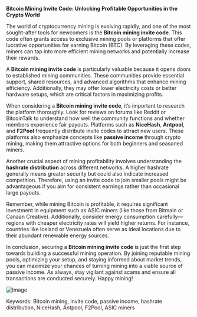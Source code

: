**Bitcoin Mining Invite Code: Unlocking Profitable Opportunities in the Crypto World**

The world of cryptocurrency mining is evolving rapidly, and one of the most sought-after tools for newcomers is the **Bitcoin mining invite code**. This code often grants access to exclusive mining pools or platforms that offer lucrative opportunities for earning Bitcoin (BTC). By leveraging these codes, miners can tap into more efficient mining networks and potentially increase their rewards.

A **Bitcoin mining invite code** is particularly valuable because it opens doors to established mining communities. These communities provide essential support, shared resources, and advanced algorithms that enhance mining efficiency. Additionally, they may offer lower electricity costs or better hardware setups, which are critical factors in maximizing profits.

When considering a **Bitcoin mining invite code**, it’s important to research the platform thoroughly. Look for reviews on forums like Reddit or BitcoinTalk to understand how well the community functions and whether members experience fair payouts. Platforms such as **NiceHash**, **Antpool**, and **F2Pool** frequently distribute invite codes to attract new users. These platforms also emphasize concepts like **passive income** through crypto mining, making them attractive options for both beginners and seasoned miners.

Another crucial aspect of mining profitability involves understanding the **hashrate distribution** across different networks. A higher hashrate generally means greater security but could also indicate increased competition. Therefore, using an invite code to join smaller pools might be advantageous if you aim for consistent earnings rather than occasional large payouts.

Remember, while mining Bitcoin is profitable, it requires significant investment in equipment such as ASIC miners (like those from Bitmain or Canaan Creative). Additionally, consider energy consumption carefully—regions with cheaper electricity rates will yield higher returns. For instance, countries like Iceland or Venezuela often serve as ideal locations due to their abundant renewable energy sources.

In conclusion, securing a **Bitcoin mining invite code** is just the first step towards building a successful mining operation. By joining reputable mining pools, optimizing your setup, and staying informed about market trends, you can maximize your chances of turning mining into a viable source of passive income. As always, stay vigilant against scams and ensure all transactions are conducted securely. Happy mining! 

![Image](https://github.com/user-attachments/assets/590b50a7-4459-4e76-8a31-559aed223621)

Keywords: Bitcoin mining, invite code, passive income, hashrate distribution, NiceHash, Antpool, F2Pool, ASIC miners